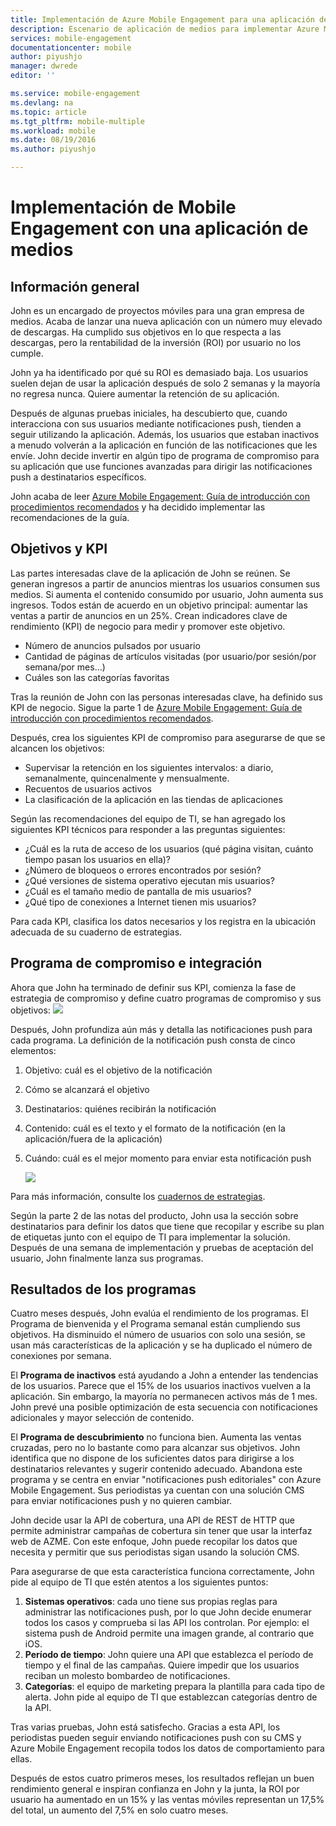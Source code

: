 ```yaml
---
title: Implementación de Azure Mobile Engagement para una aplicación de medios
description: Escenario de aplicación de medios para implementar Azure Mobile Engagement
services: mobile-engagement
documentationcenter: mobile
author: piyushjo
manager: dwrede
editor: ''

ms.service: mobile-engagement
ms.devlang: na
ms.topic: article
ms.tgt_pltfrm: mobile-multiple
ms.workload: mobile
ms.date: 08/19/2016
ms.author: piyushjo

---
```

# Implementación de Mobile Engagement con una aplicación de medios
## Información general
John es un encargado de proyectos móviles para una gran empresa de medios. Acaba de lanzar una nueva aplicación con un número muy elevado de descargas. Ha cumplido sus objetivos en lo que respecta a las descargas, pero la rentabilidad de la inversión (ROI) por usuario no los cumple.

John ya ha identificado por qué su ROI es demasiado baja. Los usuarios suelen dejan de usar la aplicación después de solo 2 semanas y la mayoría no regresa nunca. Quiere aumentar la retención de su aplicación.

Después de algunas pruebas iniciales, ha descubierto que, cuando interacciona con sus usuarios mediante notificaciones push, tienden a seguir utilizando la aplicación. Además, los usuarios que estaban inactivos a menudo volverán a la aplicación en función de las notificaciones que les envíe. John decide invertir en algún tipo de programa de compromiso para su aplicación que use funciones avanzadas para dirigir las notificaciones push a destinatarios específicos.

John acaba de leer [Azure Mobile Engagement: Guía de introducción con procedimientos recomendados](mobile-engagement-getting-started-best-practices.md) y ha decidido implementar las recomendaciones de la guía.

## Objetivos y KPI
Las partes interesadas clave de la aplicación de John se reúnen. Se generan ingresos a partir de anuncios mientras los usuarios consumen sus medios. Si aumenta el contenido consumido por usuario, John aumenta sus ingresos. Todos están de acuerdo en un objetivo principal: aumentar las ventas a partir de anuncios en un 25%. Crean indicadores clave de rendimiento (KPI) de negocio para medir y promover este objetivo.

* Número de anuncios pulsados por usuario
* Cantidad de páginas de artículos visitadas (por usuario/por sesión/por semana/por mes…)
* Cuáles son las categorías favoritas

Tras la reunión de John con las personas interesadas clave, ha definido sus KPI de negocio. Sigue la parte 1 de [Azure Mobile Engagement: Guía de introducción con procedimientos recomendados](mobile-engagement-getting-started-best-practices.md).

Después, crea los siguientes KPI de compromiso para asegurarse de que se alcancen los objetivos:

* Supervisar la retención en los siguientes intervalos: a diario, semanalmente, quincenalmente y mensualmente.
* Recuentos de usuarios activos
* La clasificación de la aplicación en las tiendas de aplicaciones

Según las recomendaciones del equipo de TI, se han agregado los siguientes KPI técnicos para responder a las preguntas siguientes:

* ¿Cuál es la ruta de acceso de los usuarios (qué página visitan, cuánto tiempo pasan los usuarios en ella)?
* ¿Número de bloqueos o errores encontrados por sesión?
* ¿Qué versiones de sistema operativo ejecutan mis usuarios?
* ¿Cuál es el tamaño medio de pantalla de mis usuarios?
* ¿Qué tipo de conexiones a Internet tienen mis usuarios?

Para cada KPI, clasifica los datos necesarios y los registra en la ubicación adecuada de su cuaderno de estrategias.

## Programa de compromiso e integración
Ahora que John ha terminado de definir sus KPI, comienza la fase de estrategia de compromiso y define cuatro programas de compromiso y sus objetivos: ![][1]

Después, John profundiza aún más y detalla las notificaciones push para cada programa. La definición de la notificación push consta de cinco elementos:

1. Objetivo: cuál es el objetivo de la notificación
2. Cómo se alcanzará el objetivo
3. Destinatarios: quiénes recibirán la notificación
4. Contenido: cuál es el texto y el formato de la notificación (en la aplicación/fuera de la aplicación)
5. Cuándo: cuál es el mejor momento para enviar esta notificación push
   
    ![][2]

Para más información, consulte los [cuadernos de estrategias](https://github.com/Azure/azure-mobile-engagement-samples/tree/master/Playbooks).

Según la parte 2 de las notas del producto, John usa la sección sobre destinatarios para definir los datos que tiene que recopilar y escribe su plan de etiquetas junto con el equipo de TI para implementar la solución. Después de una semana de implementación y pruebas de aceptación del usuario, John finalmente lanza sus programas.

## Resultados de los programas
Cuatro meses después, John evalúa el rendimiento de los programas. El Programa de bienvenida y el Programa semanal están cumpliendo sus objetivos. Ha disminuido el número de usuarios con solo una sesión, se usan más características de la aplicación y se ha duplicado el número de conexiones por semana.

El **Programa de inactivos** está ayudando a John a entender las tendencias de los usuarios. Parece que el 15% de los usuarios inactivos vuelven a la aplicación. Sin embargo, la mayoría no permanecen activos más de 1 mes. John prevé una posible optimización de esta secuencia con notificaciones adicionales y mayor selección de contenido.

El **Programa de descubrimiento** no funciona bien. Aumenta las ventas cruzadas, pero no lo bastante como para alcanzar sus objetivos. John identifica que no dispone de los suficientes datos para dirigirse a los destinatarios relevantes y sugerir contenido adecuado. Abandona este programa y se centra en enviar "notificaciones push editoriales" con Azure Mobile Engagement. Sus periodistas ya cuentan con una solución CMS para enviar notificaciones push y no quieren cambiar.

John decide usar la API de cobertura, una API de REST de HTTP que permite administrar campañas de cobertura sin tener que usar la interfaz web de AZME. Con este enfoque, John puede recopilar los datos que necesita y permitir que sus periodistas sigan usando la solución CMS.

Para asegurarse de que esta característica funciona correctamente, John pide al equipo de TI que estén atentos a los siguientes puntos:

1. **Sistemas operativos**: cada uno tiene sus propias reglas para administrar las notificaciones push, por lo que John decide enumerar todos los casos y comprueba si las API los controlan. Por ejemplo: el sistema push de Android permite una imagen grande, al contrario que iOS.
2. **Período de tiempo**: John quiere una API que establezca el período de tiempo y el final de las campañas. Quiere impedir que los usuarios reciban un molesto bombardeo de notificaciones.
3. **Categorías**: el equipo de marketing prepara la plantilla para cada tipo de alerta. John pide al equipo de TI que establezcan categorías dentro de la API.

Tras varias pruebas, John está satisfecho. Gracias a esta API, los periodistas pueden seguir enviando notificaciones push con su CMS y Azure Mobile Engagement recopila todos los datos de comportamiento para ellas.

Después de estos cuatro primeros meses, los resultados reflejan un buen rendimiento general e inspiran confianza en John y la junta, la ROI por usuario ha aumentado en un 15% y las ventas móviles representan un 17,5% del total, un aumento del 7,5% en solo cuatro meses.

<!--Image references-->
[1]: ./media/mobile-engagement-media-scenario/engagement-strategy.png
[2]: ./media/mobile-engagement-media-scenario/push-scenarios.png

<!--Link references-->
[Media Playbook link]: https://github.com/Azure/azure-mobile-engagement-samples/tree/master/Playbooks

<!---HONumber=AcomDC_0824_2016-->